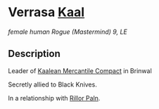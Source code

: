 # Verrasa [Kaal](/Organizations/Houses/Kaal.md)
*female human Rogue (Mastermind) 9, LE* 



## Description
Leader of [Kaalean Mercantile Compact](/Organizations/MerchantGuilds/KaaleanMercantileCompact.md) in Brinwal

Secretly allied to Black Knives.

In a relationship with [Rillor Paln](/People/RillorPaln.md).